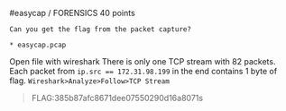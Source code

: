 #easycap / FORENSICS 40 points
```
Can you get the flag from the packet capture?

* easycap.pcap

```
Open file with wireshark
There is only one TCP stream with 82 packets.
Each packet from `ip.src == 172.31.98.199` in the end contains 1 byte of flag.
`Wireshark>Analyze>Follow>TCP Stream`
>FLAG:385b87afc8671dee07550290d16a8071s